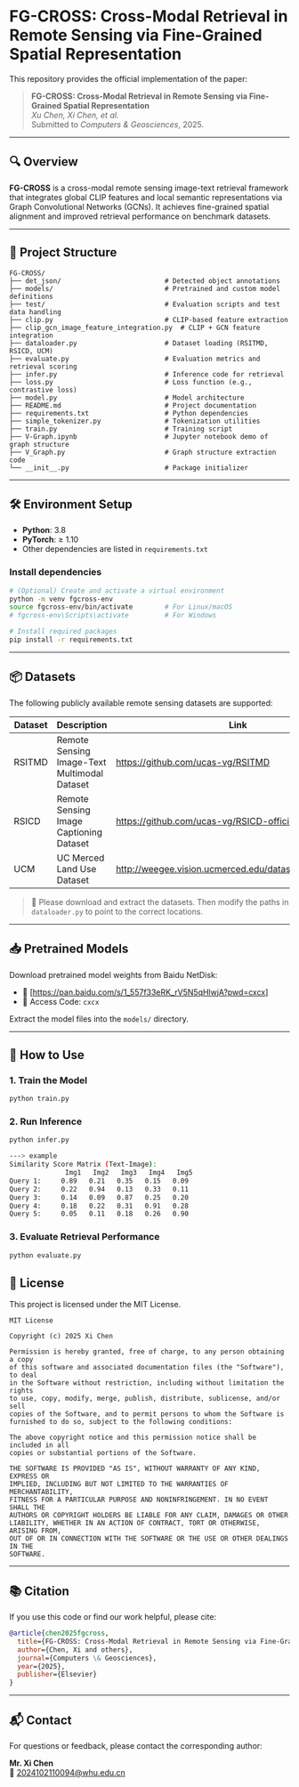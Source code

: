 # FG-CROSS: Cross-Modal Retrieval in Remote Sensing via Fine-Grained Spatial Representation

This repository provides the official implementation of the paper:

> **FG-CROSS: Cross-Modal Retrieval in Remote Sensing via Fine-Grained Spatial Representation**  
> *Xu Chen, Xi Chen, et al.*  
> Submitted to *Computers & Geosciences*, 2025.

---

## 🔍 Overview

**FG-CROSS** is a cross-modal remote sensing image-text retrieval framework that integrates global CLIP features and local semantic representations via Graph Convolutional Networks (GCNs). It achieves fine-grained spatial alignment and improved retrieval performance on benchmark datasets.

---

## 📁 Project Structure

```
FG-CROSS/
├── det_json/                          # Detected object annotations
├── models/                            # Pretrained and custom model definitions
├── test/                              # Evaluation scripts and test data handling
├── clip.py                            # CLIP-based feature extraction
├── clip_gcn_image_feature_integration.py  # CLIP + GCN feature integration
├── dataloader.py                      # Dataset loading (RSITMD, RSICD, UCM)
├── evaluate.py                        # Evaluation metrics and retrieval scoring
├── infer.py                           # Inference code for retrieval
├── loss.py                            # Loss function (e.g., contrastive loss)
├── model.py                           # Model architecture
├── README.md                          # Project documentation
├── requirements.txt                   # Python dependencies
├── simple_tokenizer.py                # Tokenization utilities
├── train.py                           # Training script
├── V-Graph.ipynb                      # Jupyter notebook demo of graph structure
├── V_Graph.py                         # Graph structure extraction code
└── __init__.py                        # Package initializer
```

---

## 🛠 Environment Setup

- **Python**: 3.8
- **PyTorch**: ≥ 1.10
- Other dependencies are listed in `requirements.txt`

### Install dependencies

```bash
# (Optional) Create and activate a virtual environment
python -m venv fgcross-env
source fgcross-env/bin/activate        # For Linux/macOS
# fgcross-env\Scripts\activate         # For Windows

# Install required packages
pip install -r requirements.txt
```

---

## 📦 Datasets

The following publicly available remote sensing datasets are supported:

| Dataset | Description                                  | Link |
|---------|----------------------------------------------|------|
| RSITMD  | Remote Sensing Image-Text Multimodal Dataset | https://github.com/ucas-vg/RSITMD |
| RSICD   | Remote Sensing Image Captioning Dataset      | https://github.com/ucas-vg/RSICD-official |
| UCM     | UC Merced Land Use Dataset                   | http://weegee.vision.ucmerced.edu/datasets/landuse.html |

> 📌 Please download and extract the datasets. Then modify the paths in `dataloader.py` to point to the correct locations.

---

## 📥 Pretrained Models

Download pretrained model weights from Baidu NetDisk:

- 🔗 [https://pan.baidu.com/s/1_557f33eRK_rV5N5qHlwjA?pwd=cxcx]
- 📎 Access Code: `cxcx`

Extract the model files into the `models/` directory.

---

## 🚀 How to Use

### 1. Train the Model

```bash
python train.py
```

### 2. Run Inference

```bash
python infer.py

---> example
Similarity Score Matrix (Text-Image):
              Img1   Img2   Img3   Img4   Img5
Query 1:     0.89   0.21   0.35   0.15   0.09
Query 2:     0.22   0.94   0.13   0.33   0.11
Query 3:     0.14   0.09   0.87   0.25   0.20
Query 4:     0.18   0.22   0.31   0.91   0.28
Query 5:     0.05   0.11   0.18   0.26   0.90
```

### 3. Evaluate Retrieval Performance

```bash
python evaluate.py
```

## 📜 License

This project is licensed under the MIT License.

```
MIT License

Copyright (c) 2025 Xi Chen

Permission is hereby granted, free of charge, to any person obtaining a copy
of this software and associated documentation files (the "Software"), to deal
in the Software without restriction, including without limitation the rights
to use, copy, modify, merge, publish, distribute, sublicense, and/or sell
copies of the Software, and to permit persons to whom the Software is
furnished to do so, subject to the following conditions:

The above copyright notice and this permission notice shall be included in all
copies or substantial portions of the Software.

THE SOFTWARE IS PROVIDED "AS IS", WITHOUT WARRANTY OF ANY KIND, EXPRESS OR
IMPLIED, INCLUDING BUT NOT LIMITED TO THE WARRANTIES OF MERCHANTABILITY,
FITNESS FOR A PARTICULAR PURPOSE AND NONINFRINGEMENT. IN NO EVENT SHALL THE
AUTHORS OR COPYRIGHT HOLDERS BE LIABLE FOR ANY CLAIM, DAMAGES OR OTHER
LIABILITY, WHETHER IN AN ACTION OF CONTRACT, TORT OR OTHERWISE, ARISING FROM,
OUT OF OR IN CONNECTION WITH THE SOFTWARE OR THE USE OR OTHER DEALINGS IN THE
SOFTWARE.
```

---

## 📚 Citation

If you use this code or find our work helpful, please cite:

```bibtex
@article{chen2025fgcross,
  title={FG-CROSS: Cross-Modal Retrieval in Remote Sensing via Fine-Grained Spatial Representation},
  author={Chen, Xi and others},
  journal={Computers \& Geosciences},
  year={2025},
  publisher={Elsevier}
}
```

---

## 📬 Contact

For questions or feedback, please contact the corresponding author:

**Mr. Xi Chen**  
📧 2024102110094@whu.edu.cn
